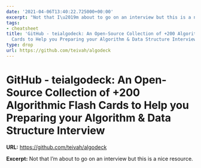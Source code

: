 ```yaml
---
date: '2021-04-06T13:40:22.725000+00:00'
excerpt: "Not that I\u2019m about to go on an interview but this is a nice resource."
tags:
- cheatsheet
title: 'GitHub - teialgodeck: An Open-Source Collection of +200 Algorithmic Flash
  Cards to Help you Preparing your Algorithm & Data Structure Interview'
type: drop
url: https://github.com/teivah/algodeck
---
```


# GitHub - teialgodeck: An Open-Source Collection of +200 Algorithmic Flash Cards to Help you Preparing your Algorithm & Data Structure Interview

**URL:** https://github.com/teivah/algodeck

**Excerpt:** Not that I’m about to go on an interview but this is a nice resource.
